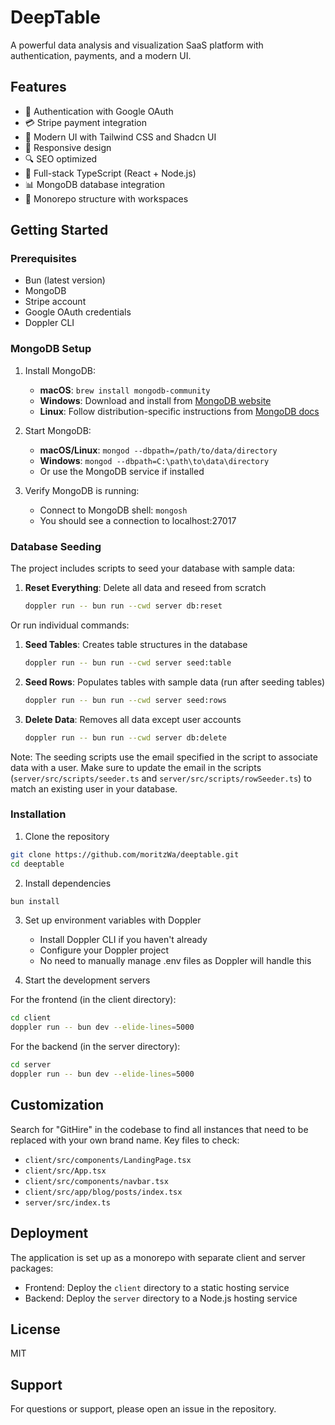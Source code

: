 # DeepTable

A powerful data analysis and visualization SaaS platform with authentication, payments, and a modern UI.

## Features

- 🔐 Authentication with Google OAuth
- 💳 Stripe payment integration
- 🎨 Modern UI with Tailwind CSS and Shadcn UI
- 📱 Responsive design
- 🔍 SEO optimized
- 🚀 Full-stack TypeScript (React + Node.js)
- 📊 MongoDB database integration
- 🔄 Monorepo structure with workspaces

## Getting Started

### Prerequisites

- Bun (latest version)
- MongoDB
- Stripe account
- Google OAuth credentials
- Doppler CLI

### MongoDB Setup

1. Install MongoDB:
   - **macOS**: `brew install mongodb-community`
   - **Windows**: Download and install from [MongoDB website](https://www.mongodb.com/try/download/community)
   - **Linux**: Follow distribution-specific instructions from [MongoDB docs](https://www.mongodb.com/docs/manual/administration/install-on-linux/)

2. Start MongoDB:
   - **macOS/Linux**: `mongod --dbpath=/path/to/data/directory`
   - **Windows**: `mongod --dbpath=C:\path\to\data\directory`
   - Or use the MongoDB service if installed

3. Verify MongoDB is running:
   - Connect to MongoDB shell: `mongosh`
   - You should see a connection to localhost:27017

### Database Seeding

The project includes scripts to seed your database with sample data:

1. **Reset Everything**: Delete all data and reseed from scratch
   ```bash
   doppler run -- bun run --cwd server db:reset
   ```

Or run individual commands:

1. **Seed Tables**: Creates table structures in the database
   ```bash
   doppler run -- bun run --cwd server seed:table
   ```

2. **Seed Rows**: Populates tables with sample data (run after seeding tables)
   ```bash
   doppler run -- bun run --cwd server seed:rows
   ```

3. **Delete Data**: Removes all data except user accounts
   ```bash
   doppler run -- bun run --cwd server db:delete
   ```

Note: The seeding scripts use the email specified in the script to associate data with a user. Make sure to update the email in the scripts (`server/src/scripts/seeder.ts` and `server/src/scripts/rowSeeder.ts`) to match an existing user in your database.

### Installation

1. Clone the repository
```bash
git clone https://github.com/moritzWa/deeptable.git
cd deeptable
```

2. Install dependencies
```bash
bun install
```

3. Set up environment variables with Doppler
   - Install Doppler CLI if you haven't already
   - Configure your Doppler project
   - No need to manually manage .env files as Doppler will handle this

4. Start the development servers

For the frontend (in the client directory):
```bash
cd client
doppler run -- bun dev --elide-lines=5000
```

For the backend (in the server directory):
```bash
cd server
doppler run -- bun dev --elide-lines=5000
```

## Customization

Search for "GitHire" in the codebase to find all instances that need to be replaced with your own brand name. Key files to check:

- `client/src/components/LandingPage.tsx`
- `client/src/App.tsx`
- `client/src/components/navbar.tsx`
- `client/src/app/blog/posts/index.tsx`
- `server/src/index.ts`

## Deployment

The application is set up as a monorepo with separate client and server packages:

- Frontend: Deploy the `client` directory to a static hosting service
- Backend: Deploy the `server` directory to a Node.js hosting service

## License

MIT

## Support

For questions or support, please open an issue in the repository. 